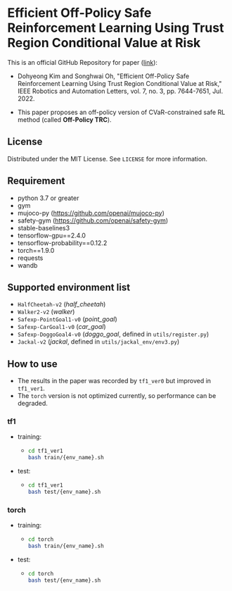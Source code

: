 # Efficient Off-Policy Safe Reinforcement Learning Using Trust Region Conditional Value at Risk

This is an official GitHub Repository for paper ([link](https://doi.org/10.1109/LRA.2022.3184793)):

- Dohyeong Kim and Songhwai Oh, "Efficient Off-Policy Safe Reinforcement Learning Using Trust Region Conditional Value at Risk," IEEE Robotics and Automation Letters, vol. 7, no. 3, pp. 7644-7651, Jul. 2022.

- This paper proposes an off-policy version of CVaR-constrained safe RL method (called **Off-Policy TRC**).

## License

Distributed under the MIT License. See `LICENSE` for more information.

## Requirement

- python 3.7 or greater
- gym
- mujoco-py (https://github.com/openai/mujoco-py)
- safety-gym (https://github.com/openai/safety-gym)
- stable-baselines3
- tensorflow-gpu==2.4.0
- tensorflow-probability==0.12.2
- torch==1.9.0
- requests
- wandb

## Supported environment list

- `HalfCheetah-v2` (*half_cheetah*)
- `Walker2-v2` (*walker*)
- `Safexp-PointGoal1-v0` (*point_goal*)
- `Safexp-CarGoal1-v0` (*car_goal*)
- `Safexp-DoggoGoal4-v0` (*doggo_goal*, defined in `utils/register.py`)
- `Jackal-v2` (*jackal*, defined in `utils/jackal_env/env3.py`)

## How to use

- The results in the paper was recorded by `tf1_ver0` but improved in `tf1_ver1`. 
- The `torch` version is not optimized currently, so performance can be degraded. 

### tf1

- training:

  - ```bash
    cd tf1_ver1
    bash train/{env_name}.sh
    ```

- test:

  - ```bash
    cd tf1_ver1
    bash test/{env_name}.sh
    ```

### torch

- training:

  - ```bash
    cd torch
    bash train/{env_name}.sh
    ```

- test:

  - ```bash
    cd torch
    bash test/{env_name}.sh
    ```
